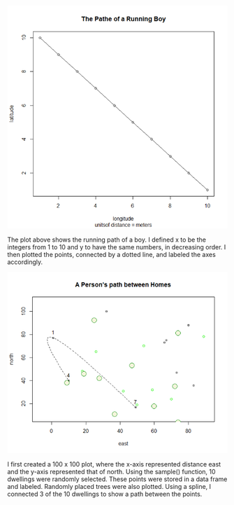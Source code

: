 ![](running_boy.png)

The plot above shows the running path of a boy. I defined x to be the integers from 1 to 10 and y to have the same numbers, in decreasing order. I then plotted the points, connected by a dotted line, and labeled the axes accordingly.

![](Path_home.png)

I first created a 100 x 100 plot, where the x-axis represented distance east and the y-axis represented that of north. Using the sample() function, 10 dwellings were randomly selected. These points were stored in a data frame and labeled. Randomly placed trees were also plotted. Using a spline, I connected 3 of the 10 dwellings to show a path between the points.
